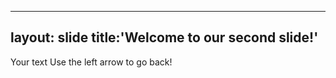
---
layout: slide
title:'Welcome to our second slide!'
---
Your text
Use the left arrow to go back!
